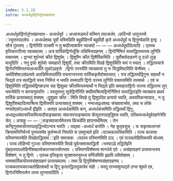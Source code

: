 ```yaml
---
index: 5.1.28
sutra: अध्यर्धपूर्वद्विगोर्लुगसंज्ञायाम्

---
```

_अध्यर्धपूर्वद्विगोर्लुगसंज्ञायाम्_ - अध्यर्धपूर्व । अध्यारूढमर्धं यस्मिन् तदध्यर्धम् ।प्रादिभ्यो धातुजस्ये ॑त्युत्तरपदलोपः । अध्यर्धशब्दः पूर्वो यस्मिन्निति बहुव्रीहिगर्भे बहुव्रीहौ कृते अध्यर्धपूर्वं च द्विगुश्चेकति द्वन्द्वः । सौत्रं पुंस्त्वम् । द्विगोरिति पञ्चमी न तु षष्ठीत्याशयेन व्याचष्टे —  —  — अध्यर्धपूर्वादित्यादि । एतच्च वृत्तिकाररीत्या व्याख्यातम् । अत्र वार्तिकंद्विगोर्लुकि तन्निमित्तग्रहणम् । द्विगोर्निमित्तं यस्तद्धितस्तस्य लुगिति वक्तव्यम् । द्वाभ्यां शूर्पभ्यां क्रीतं द्विशूर्पम् । द्विशूर्पेण क्रीतं द्विशैर्पिकमिति । पूर्वोक्तोदाहरणे तु ठञो लुङ् माभूदिति । ननु द्वयोः शूर्पयोः समाहारो द्विशूर्पी, तया क्रीतमिति विग्रहे द्विशूर्पमिति रूपं न स्यात् । तद्धितस्यात्रे द्विगोरनिमित्ततयाअध्यर्धे॑ति लुकोऽप्रवृत्तेः ।द्विगोः परस्ये॑ति व्याख्यायां तु नः सिद्धमिष्टमिति चेन्मैवम् ।अर्थविशेषाऽसंप्रत्यये अतन्निमित्तादपी॑ति वचनान्तरस्या वार्तिककृतैवोक्तत्वात् । यत्र तद्धितार्थद्विगुना सहार्थो न भिद्यते तत्र सतद्धितो यस्य निमित्तं न भवति तस्मादपि द्विगोः परस्य लुगिति वक्तव्यमिति तस्यार्थः । एवं च द्विशूर्पमिति तद्धितार्थद्विग#उना सह द्विशूप्र्या क्रीतमित्यस्यार्थो न भिद्यते इति समाहाराद्विगोः परस्य तद्धितस्य लुग् भवत्येवेति न काप्यनुपपत्तिः । वस्तुतस्तु सूत्रेद्विगो॑रिति षष्ठीमाश्रित्यद्विगोर्निमित्तं यस्तद्धितः॑इति व्याख्याय प्रथमं वार्तिकं प्रत्याख्यातुं शक्यम् ।द्वुशूप्र्या क्रीत ॑मिति विग्रहे तु द्विशूर्पादेव प्रत्ययो भवति, अवयविकन्यायात् , न तु द्विशूर्पीशब्दादित्याश्रित्य द्वितीयमपि प्रत्याख्यातुं शक्यम् । नन्वध्यद्र्धशब्दः संख्यावाच्येव, तथा च लोके गण्यतेएकोऽध्यार्धो द्वौ॑इति । अतएव अध्यर्धकमिति कन्, अध्यर्धकंसमिति तद्धितार्थे द्विगुः, अध्यद्र्धसंवत्सरिकमित्यादौसङ्ख्यायाः संवत्सरसङ्ख्यस्य चे॑त्युत्तरपदवृद्धिश्च भवति, तत्किमध्यर्धपूर्वग्रहणेनेति चेत् । अत्राहुः —  — ॒सङ्ख्याकार्यमेतस्य किंचन्ने॑ति ज्ञापनार्थमिदम् । तेन कन्द्विगुसमासोत्तरपदवृद्धिभ्योऽन्यत्र भवति । तद्यथा -अध्यर्धं करोति । नेह कुतृवसुच् । यः सकृत्फलान्तां क्रियामभिनिर्वर्त्त्य पुनस्तामेव कुर्वन्मध्ये निवर्तते स एवमुच्यते इति ।पाञ्चकलायिकमिति । पञ्च कलायाः परिमाणमस्येति विग्रहेतद्धितार्थ ॑इति समासकः ।तदस्य परिमाण॑मिति ठञ् । एवं पाञ्चलोहितिकमपि बोध्यम् । पञ्च लोहिन्यो गुञ्जाः परिमाणमस्येति विग्रहे पूर्वत्समासतद्धितौ ।भस्याऽढे तद्धिते॑इति पुंबद्भावाल्लोहिनीशब्दस्येकारनकारयोरभावः । परिमाणविशेषस्य मानधेये एते । असंज्ञाग्रहणं प्रत्ययान्तस्य विशेषणं, न तु द्विगोः । एतच्च वृत्तिकृता सूत्रशयमनुरुध्य वर्णितमिति इहापि ततैवोक्तम् । भाष्यवार्तिकयोस्त्वसंज्ञाग्रहणं प्रत्याख्यातम् । तथा हि द्विगुविशेषणमसंज्ञाग्रहणम् । पञ्चकलायचपञ्चलोहितशब्दौ च द्विगू कृततद्धितलुकावेव संज्ञे । यस्तु ताभ्यामुत्पद्यते ठन्स श्रूयते एव, द्विगोरनिमित्तत्वेन तस्य लुगभावादिति ।